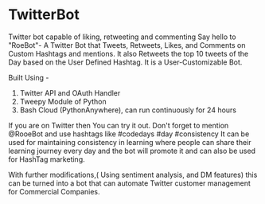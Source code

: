 # TwitterBot
Twitter bot capable of liking, retweeting and commenting 
Say hello to "RoeBot"- A Twitter Bot that Tweets, Retweets, Likes, and Comments on Custom Hashtags and mentions. It also Retweets the top 10 tweets of the Day based on the User Defined Hashtag. It is a User-Customizable Bot.

Built Using -
1. Twitter API and OAuth Handler
2. Tweepy Module of Python
3. Bash Cloud (PythonAnywhere), can run continuously for 24 hours

If you are on Twitter then You can try it out.
Don't forget to mention @RooeBot and use hashtags like #codedays #day #consistency
It can be used for maintaining consistency in learning where people can share their learning journey every day and the bot will promote it and can also be used for HashTag marketing.

With further modifications,( Using sentiment analysis, and DM features) this can be turned into a bot that can automate Twitter customer management for Commercial Companies.
